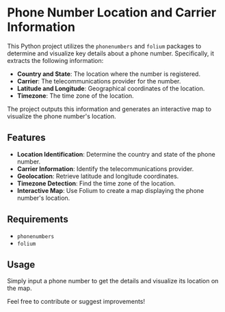 # Phone Number Location and Carrier Information

This Python project utilizes the `phonenumbers` and `folium` packages to determine and visualize key details about a phone number. Specifically, it extracts the following information:

- **Country and State**: The location where the number is registered.
- **Carrier**: The telecommunications provider for the number.
- **Latitude and Longitude**: Geographical coordinates of the location.
- **Timezone**: The time zone of the location.

The project outputs this information and generates an interactive map to visualize the phone number's location.

## Features

- **Location Identification**: Determine the country and state of the phone number.
- **Carrier Information**: Identify the telecommunications provider.
- **Geolocation**: Retrieve latitude and longitude coordinates.
- **Timezone Detection**: Find the time zone of the location.
- **Interactive Map**: Use Folium to create a map displaying the phone number's location.

## Requirements

- `phonenumbers`
- `folium`

## Usage

Simply input a phone number to get the details and visualize its location on the map. 

Feel free to contribute or suggest improvements!
